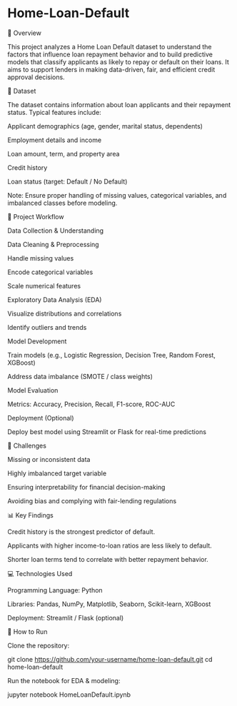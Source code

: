 # Home-Loan-Default
📌 Overview

This project analyzes a Home Loan Default dataset to understand the factors that influence loan repayment behavior and to build predictive models that classify applicants as likely to repay or default on their loans.
It aims to support lenders in making data-driven, fair, and efficient credit approval decisions.

📂 Dataset

The dataset contains information about loan applicants and their repayment status.
Typical features include:

Applicant demographics (age, gender, marital status, dependents)

Employment details and income

Loan amount, term, and property area

Credit history

Loan status (target: Default / No Default)

Note: Ensure proper handling of missing values, categorical variables, and imbalanced classes before modeling.

🧭 Project Workflow

Data Collection & Understanding

Data Cleaning & Preprocessing

Handle missing values

Encode categorical variables

Scale numerical features

Exploratory Data Analysis (EDA)

Visualize distributions and correlations

Identify outliers and trends

Model Development

Train models (e.g., Logistic Regression, Decision Tree, Random Forest, XGBoost)

Address data imbalance (SMOTE / class weights)

Model Evaluation

Metrics: Accuracy, Precision, Recall, F1-score, ROC-AUC

Deployment (Optional)

Deploy best model using Streamlit or Flask for real-time predictions

🚩 Challenges

Missing or inconsistent data

Highly imbalanced target variable

Ensuring interpretability for financial decision-making

Avoiding bias and complying with fair-lending regulations

📊 Key Findings

Credit history is the strongest predictor of default.

Applicants with higher income-to-loan ratios are less likely to default.

Shorter loan terms tend to correlate with better repayment behavior.

💻 Technologies Used

Programming Language: Python

Libraries: Pandas, NumPy, Matplotlib, Seaborn, Scikit-learn, XGBoost

Deployment: Streamlit / Flask (optional)

🚀 How to Run

Clone the repository:

git clone https://github.com/your-username/home-loan-default.git
cd home-loan-default


Run the notebook for EDA & modeling:

jupyter notebook HomeLoanDefault.ipynb
